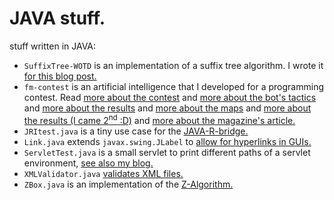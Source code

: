 # JAVA stuff.

stuff written in JAVA:

* `SuffixTree-WOTD` is an implementation of a suffix tree algorithm. I wrote it [for this blog post.](http://binfalse.de/2010/09/20/suffix-trees/)
* `fm-contest` is an artificial intelligence that I developed for a programming contest.  Read [more about the contest](http://binfalse.de/2010/12/20/created-an-ai-for-a-contest/) and [more about the bot's tactics](http://binfalse.de/2010/12/21/fm-contest-tactics/) and [more about the results](http://binfalse.de/2010/12/21/yeah-top-ten/) and [more about the maps](http://binfalse.de/2010/12/22/fm-contest-mappings/) and [more about the results  (I came 2<sup>nd</sup> :D)](http://binfalse.de/2011/01/09/yeah-second-in-fm-contest/) and [more about the magazine's article.](http://binfalse.de/2011/02/06/freiesmagazin-022011-published/)
* `JRItest.java` is a tiny use case for the [JAVA-R-bridge.](http://binfalse.de/2011/02/20/talking-r-through-java/)
* `Link.java` extends `javax.swing.JLabel` to [allow for hyperlinks in GUIs.](http://binfalse.de/2011/01/03/adding-a-hyperlink-to-java-swing-gui/)
* `ServletTest.java` is a small servlet to print different paths of a servlet environment, [see also my blog.](http://binfalse.de/2012/09/07/absolute-path-of-a-servlet-installation/)
* `XMLValidator.java` [validates XML files.](http://binfalse.de/2012/09/12/validating-xml-files/)
* `ZBox.java` is an implementation of the [Z-Algorithm.](http://binfalse.de/2010/09/08/advanced-searching-via-z-algorithm/)
